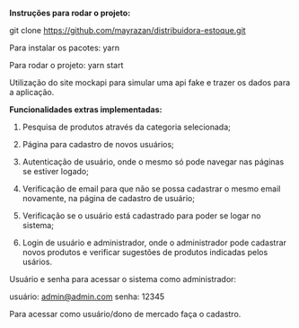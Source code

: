 **Instruções para rodar o projeto:**

git clone https://github.com/mayrazan/distribuidora-estoque.git

Para instalar os pacotes: yarn

Para rodar o projeto: yarn start

Utilização do site mockapi para simular uma api fake e trazer os dados para a aplicação.

**Funcionalidades extras implementadas:**

1. Pesquisa de produtos através da categoria selecionada;

2. Página para cadastro de novos usuários;

3. Autenticação de usuário, onde o mesmo só pode navegar nas páginas se estiver logado;

4. Verificação de email para que não se possa cadastrar o mesmo email novamente, na página de cadastro de usuário;

5. Verificação se o usuário está cadastrado para poder se logar no sistema;

6. Login de usuário e administrador, onde o administrador pode cadastrar novos produtos e verificar sugestões de produtos indicadas pelos usários.

Usuário e senha para acessar o sistema como administrador:

usuário: admin@admin.com
senha: 12345

Para acessar como usuário/dono de mercado faça o cadastro.
